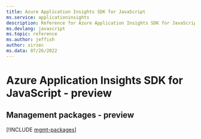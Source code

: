 ```yaml
---
title: Azure Application Insights SDK for JavaScript
ms.service: applicationinsights
description: Reference for Azure Application Insights SDK for JavaScript
ms.devlang: javascript
ms.topic: reference
ms.author: jeffish
author: xirzec
ms.data: 07/26/2022
---
```

# Azure Application Insights SDK for JavaScript - preview

## Management packages - preview
[!INCLUDE [mgmt-packages](application-insights-mgmt-index.md)]